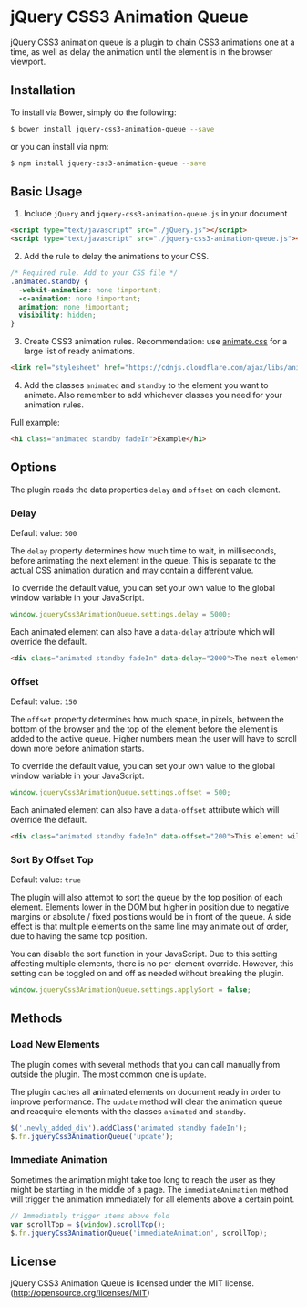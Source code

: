 # jQuery CSS3 Animation Queue

jQuery CSS3 animation queue is a plugin to chain CSS3 animations one at a time, as well as delay the animation until the element is in the browser viewport.

## Installation

To install via Bower, simply do the following:

```bash
$ bower install jquery-css3-animation-queue --save
```
or you can install via npm:

```bash
$ npm install jquery-css3-animation-queue --save
```

## Basic Usage
1. Include `jQuery` and `jquery-css3-animation-queue.js` in your document

  ```html
  <script type="text/javascript" src="./jQuery.js"></script>
  <script type="text/javascript" src="./jquery-css3-animation-queue.js"></script>
  ```

2. Add the rule to delay the animations to your CSS.

  ```css
  /* Required rule. Add to your CSS file */
  .animated.standby {
    -webkit-animation: none !important;
    -o-animation: none !important;
    animation: none !important;
    visibility: hidden;
  }
  ```

3. Create CSS3 animation rules. Recommendation: use [animate.css](https://github.com/daneden/animate.css) for a large list of ready animations.

  ```html
  <link rel="stylesheet" href="https://cdnjs.cloudflare.com/ajax/libs/animate.css/3.5.2/animate.min.css">
  ```

4. Add the classes `animated` and `standby` to the element you want to animate. Also remember to add whichever classes you need for your animation rules.

Full example:
  ```html
  <h1 class="animated standby fadeIn">Example</h1>
  ```

## Options

The plugin reads the data properties `delay` and `offset` on each element.

### Delay

Default value: `500`

The `delay` property determines how much time to wait, in milliseconds, before animating the next element in the queue. This is separate to the actual CSS animation duration and may contain a different value.

To override the default value, you can set your own value to the global window variable in your JavaScript.
```javascript
window.jqueryCss3AnimationQueue.settings.delay = 5000;
```

Each animated element can also have a `data-delay` attribute which will override the default.
```html
<div class="animated standby fadeIn" data-delay="2000">The next element in queue will animate in two seconds.</div>
```

### Offset

Default value: `150`

The `offset` property determines how much space, in pixels, between the bottom of the browser and the top of the element before the element is added to the active queue. Higher numbers mean the user will have to scroll down more before animation starts.

To override the default value, you can set your own value to the global window variable in your JavaScript.
```javascript
window.jqueryCss3AnimationQueue.settings.offset = 500;
```

Each animated element can also have a `data-offset` attribute which will override the default.
```html
<div class="animated standby fadeIn" data-offset="200">This element will be added to the animation queue when the space between the bottom of the browser and the top of the element is more than 200 pixels.</div>
```

### Sort By Offset Top

Default value: `true`

The plugin will also attempt to sort the queue by the top position of each element. Elements lower in the DOM but higher in position due to negative margins or absolute / fixed positions would be in front of the queue. A side effect is that multiple elements on the same line may animate out of order, due to having the same top position.

You can disable the sort function in your JavaScript. Due to this setting affecting multiple elements, there is no per-element override. However, this setting can be toggled on and off as needed without breaking the plugin.
```javascript
window.jqueryCss3AnimationQueue.settings.applySort = false;
```

## Methods

### Load New Elements

The plugin comes with several methods that you can call manually from outside the plugin. The most common one is `update`.

The plugin caches all animated elements on document ready in order to improve performance. The `update` method will clear the animation queue and reacquire elements with the classes `animated` and `standby`.

```javascript
$('.newly_added_div').addClass('animated standby fadeIn');
$.fn.jqueryCss3AnimationQueue('update');
```

### Immediate Animation

Sometimes the animation might take too long to reach the user as they might be starting in the middle of a page. The `immediateAnimation` method will trigger the animation immediately for all elements above a certain point. 

```javascript
// Immediately trigger items above fold
var scrollTop = $(window).scrollTop();
$.fn.jqueryCss3AnimationQueue('immediateAnimation', scrollTop);
```

## License
jQuery CSS3 Animation Queue is licensed under the MIT license. (http://opensource.org/licenses/MIT)
